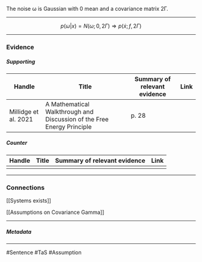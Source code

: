 The noise ω is Gaussian with 0 mean and a covariance matrix 2Γ.
***
$$
p(\omega | x) = N(\omega; 0, 2\Gamma) \Rightarrow p(\dot{x}; f, 2\Gamma)
$$
***
### Evidence
##### Supporting

| Handle               | Title                                                                  | Summary of relevant evidence | Link                                |
| -------------------- | ---------------------------------------------------------------------- | ---------------------------- | ----------------------------------- |
| Millidge et al. 2021 | A Mathematical Walkthrough and Discussion of the Free Energy Principle | p. 28                        | [](http://arxiv.org/abs/2108.13343) |
##### Counter
| Handle | Title | Summary of relevant evidence | Link |
| ------ | ----- | ---------------------------- | ---- |
|        |       |                              |      |

***
### Connections
[[Systems exists]]

[[Assumptions on Covariance Gamma]]

***
##### Metadata
***
#Sentence
#TaS
#Assumption